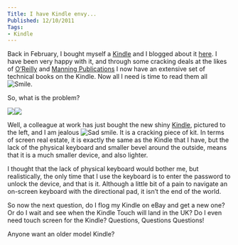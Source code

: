 ```yaml
---
Title: I have Kindle envy...
Published: 12/10/2011
Tags:
- Kindle
---
```


Back in February, I bought myself a [Kindle](http://www.amazon.co.uk/gp/product/B002LVUWFE/ref=as_li_ss_tl?ie=UTF8&tag=www6thprimeco-21&linkCode=as2&camp=1634&creative=19450&creativeASIN=B002LVUWFE) and I blogged about it [here](http://www.gep13.co.uk/blog/my-new-kindle). I have been very happy with it, and through some cracking deals at the likes of [O’Reilly](http://oreilly.com/) and [Manning Publications](http://www.manning.com/) I now have an extensive set of technical books on the Kindle. Now all I need is time to read them all ![Smile](http://www.gep13.co.uk/blog/wp-content/uploads/2011/10/wlEmoticon-smile1.png).

So, what is the problem?

[![](http://ws.assoc-amazon.co.uk/widgets/q?_encoding=UTF8&Format=_SL110_&ASIN=B0051QVF7A&MarketPlace=GB&ID=AsinImage&WS=1&tag=www6thprimeco-21&ServiceVersion=20070822)](http://www.amazon.co.uk/gp/product/B0051QVF7A/ref=as_li_ss_il?ie=UTF8&tag=www6thprimeco-21&linkCode=as2&camp=1634&creative=19450&creativeASIN=B0051QVF7A)![](http://www.assoc-amazon.co.uk/e/ir?t=www6thprimeco-21&l=as2&o=2&a=B0051QVF7A)  

Well, a colleague at work has just bought the new shiny [Kindle](http://www.amazon.co.uk/gp/product/B0051QVF7A/ref=as_li_ss_tl?ie=UTF8&tag=www6thprimeco-21&linkCode=as2&camp=1634&creative=19450&creativeASIN=B0051QVF7A), pictured to the left, and I am jealous ![Sad smile](http://www.gep13.co.uk/blog/wp-content/uploads/2011/10/wlEmoticon-sadsmile1.png). It is a cracking piece of kit. In terms of screen real estate, it is exactly the same as the Kindle that I have, but the lack of the physical keyboard and smaller bevel around the outside, means that it is a much smaller device, and also lighter.

I thought that the lack of physical keyboard would bother me, but realistically, the only time that I use the keyboard is to enter the password to unlock the device, and that is it. Although a little bit of a pain to navigate an on-screen keyboard with the directional pad, it isn’t the end of the world.

So now the next question, do I flog my Kindle on eBay and get a new one? Or do I wait and see when the Kindle Touch will land in the UK? Do I even need touch screen for the Kindle? Questions, Questions Questions!

Anyone want an older model Kindle?
